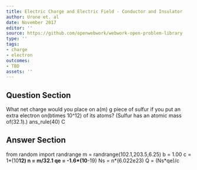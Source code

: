 ```yaml
---
title: Electric Charge and Electric Field - Conductor and Insulator
author: Urone et. al
date: November 2017
editor: ''
source: https://github.com/openwebwork/webwork-open-problem-library
type: ''
tags:
- charge
- electron
outcomes:
- TBD
assets: ''
---
```


## Question Section 

What net charge would you place on a(m) g piece of sulfur if you put an extra electron on(btimes 10^12) of its atoms? 
(Sulfur has an atomic mass of(32.1).)
ans_rule(40) C


## Answer Section

from random import randrange
m = randrange(102.1,203.5,6.25)
b = 1.00
c = 1*(10**12)
n = m/32.1
qe = -1.6*(10**-19)
Ns = n*(6.022e23)
Q = (Ns*qe)/c